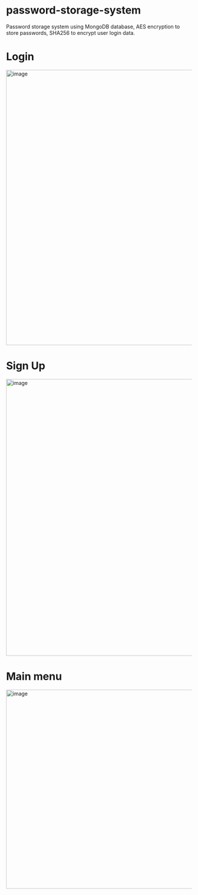 # password-storage-system
Password storage system using MongoDB database, AES encryption to store passwords, SHA256 to encrypt user login data.
# Login
<img width="747" alt="image" src="https://github.com/NiallSom/password-storage-system/assets/117994016/66cfe388-27b5-4896-b380-81324f6d7ff7">


# Sign Up
<img width="751" alt="image" src="https://github.com/NiallSom/password-storage-system/assets/117994016/b3b5ddef-6f7b-4930-81db-49045b0f08b5">

# Main menu
<img width="540" alt="image" src="https://github.com/NiallSom/password-storage-system/assets/117994016/b24949d8-53e0-4837-b9c6-ee00244490de">
